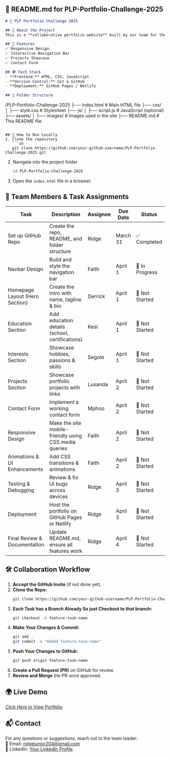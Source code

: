 ## **📄 README.md for PLP-Portfolio-Challenge-2025**  

```md
# 🌟 PLP Portfolio Challenge 2025  

## 🚀 About the Project  
This is a **collaborative portfolio website** built by our team for the PLP Portfolio Challenge 2025. It showcases our skills, projects, education, and interests. Each member is responsible for a specific section to ensure a well-structured and polished final product.  

## 📌 Features  
✅ Responsive Design  
✅ Interactive Navigation Bar  
✅ Projects Showcase  
✅ Contact Form  

## 🛠️ Tech Stack  
- **Frontend:** HTML, CSS, JavaScript  
- **Version Control:** Git & GitHub  
- **Deployment:** GitHub Pages / Netlify  

## 📁 Folder Structure  
```
/PLP-Portfolio-Challenge-2025
  ├── index.html         # Main HTML file
  ├── css/
  │   ├── style.css      # Stylesheet
  ├── js/
  │   ├── script.js      # JavaScript (optional)
  ├── assets/
  │   ├── images/        # Images used in the site
  ├── README.md          # This README file
```

## 🔧 How to Run Locally  
1. Clone the repository  
   ```sh
   git clone https://github.com/your-github-username/PLP-Portfolio-Challenge-2025.git
   ```  
2. Navigate into the project folder  
   ```sh
   cd PLP-Portfolio-Challenge-2025
   ```  
3. Open the `index.html` file in a browser.  

## 🤝 Team Members & Task Assignments  

| Task | Description | Assignee | Due Date | Status |
|------|------------|----------|----------|--------|
| Set up GitHub Repo | Create the repo, README, and folder structure | Ridge | March 31 | ✅ Completed |
| Navbar Design | Build and style the navigation bar | Faith | April 1 | 🔄 In Progress |
| Homepage Layout (Hero Section) | Create the intro with name, tagline & bio | Derrick | April 1 | 🔴 Not Started |
| Education Section | Add education details (school, certifications) | Kesi | April 1 | 🔴 Not Started |
| Interests Section | Showcase hobbies, passions & skills | Segole | April 1 | 🔴 Not Started |
| Projects Section | Showcase portfolio projects with links | Lusanda | April 2 | 🔴 Not Started |
| Contact Form | Implement a working contact form | Mphoo | April 2 | 🔴 Not Started |
| Responsive Design | Make the site mobile-friendly using CSS media queries | Faith | April 2 | 🔴 Not Started |
| Animations & UI Enhancements | Add CSS transitions & animations | Faith | April 2 | 🔴 Not Started |
| Testing & Debugging | Review & fix UI bugs across devices | Ridge | April 3 | 🔴 Not Started |
| Deployment | Host the portfolio on GitHub Pages or Netlify | Ridge | April 3 | 🔴 Not Started |
| Final Review & Documentation | Update README.md, ensure all features work | Ridge | April 4 | 🔴 Not Started |

## 🛠 Collaboration Workflow  

1. **Accept the GitHub Invite** (if not done yet).  
2. **Clone the Repo:**  
   ```sh
   git clone https://github.com/your-github-username/PLP-Portfolio-Challenge-2025.git
   ```  
3. **Each Task has a Branch Already So just Checkout to that branch:**  
   ```sh
   git checkout -b feature-task-name
   ```  
4. **Make Your Changes & Commit:**  
   ```sh
   git add .
   git commit -m "Added feature-task-name"
   ```  
5. **Push Your Changes to GitHub:**  
   ```sh
   git push origin feature-task-name
   ```  
6. **Create a Pull Request (PR)** on GitHub for review.  
7. **Review and Merge** the PR once approved.  

## 🌍 Live Demo  
[Click Here to View Portfolio](https://your-github-username.github.io/PLP-Portfolio-Challenge-2025/)  

## 📬 Contact  
For any questions or suggestions, reach out to the team leader:  
📧 Email: ridgejunior204@gmail.com  
📱 LinkedIn: [Your LinkedIn Profile](https://www.linkedin.com/in/ridge-junior-2bb333204/)  

